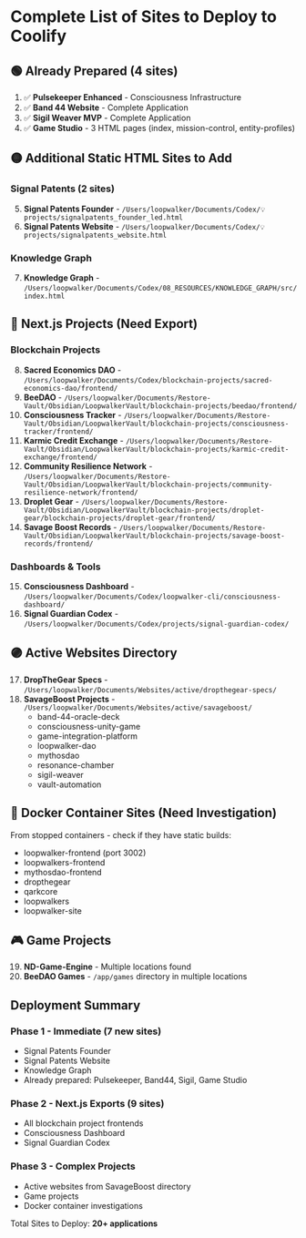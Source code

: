 # Complete List of Sites to Deploy to Coolify

## 🟢 Already Prepared (4 sites)
1. ✅ **Pulsekeeper Enhanced** - Consciousness Infrastructure
2. ✅ **Band 44 Website** - Complete Application  
3. ✅ **Sigil Weaver MVP** - Complete Application
4. ✅ **Game Studio** - 3 HTML pages (index, mission-control, entity-profiles)

## 🟡 Additional Static HTML Sites to Add

### Signal Patents (2 sites)
5. **Signal Patents Founder** - `/Users/loopwalker/Documents/Codex/💡 projects/signalpatents_founder_led.html`
6. **Signal Patents Website** - `/Users/loopwalker/Documents/Codex/💡 projects/signalpatents_website.html`

### Knowledge Graph
7. **Knowledge Graph** - `/Users/loopwalker/Documents/Codex/08_RESOURCES/KNOWLEDGE_GRAPH/src/index.html`

## 🔵 Next.js Projects (Need Export)

### Blockchain Projects
8. **Sacred Economics DAO** - `/Users/loopwalker/Documents/Codex/blockchain-projects/sacred-economics-dao/frontend/`
9. **BeeDAO** - `/Users/loopwalker/Documents/Restore-Vault/Obsidian/LoopwalkerVault/blockchain-projects/beedao/frontend/`
10. **Consciousness Tracker** - `/Users/loopwalker/Documents/Restore-Vault/Obsidian/LoopwalkerVault/blockchain-projects/consciousness-tracker/frontend/`
11. **Karmic Credit Exchange** - `/Users/loopwalker/Documents/Restore-Vault/Obsidian/LoopwalkerVault/blockchain-projects/karmic-credit-exchange/frontend/`
12. **Community Resilience Network** - `/Users/loopwalker/Documents/Restore-Vault/Obsidian/LoopwalkerVault/blockchain-projects/community-resilience-network/frontend/`
13. **Droplet Gear** - `/Users/loopwalker/Documents/Restore-Vault/Obsidian/LoopwalkerVault/blockchain-projects/droplet-gear/blockchain-projects/droplet-gear/frontend/`
14. **Savage Boost Records** - `/Users/loopwalker/Documents/Restore-Vault/Obsidian/LoopwalkerVault/blockchain-projects/savage-boost-records/frontend/`

### Dashboards & Tools
15. **Consciousness Dashboard** - `/Users/loopwalker/Documents/Codex/loopwalker-cli/consciousness-dashboard/`
16. **Signal Guardian Codex** - `/Users/loopwalker/Documents/Codex/projects/signal-guardian-codex/`

## 🟣 Active Websites Directory
17. **DropTheGear Specs** - `/Users/loopwalker/Documents/Websites/active/dropthegear-specs/`
18. **SavageBoost Projects** - `/Users/loopwalker/Documents/Websites/active/savageboost/`
    - band-44-oracle-deck
    - consciousness-unity-game
    - game-integration-platform
    - loopwalker-dao
    - mythosdao
    - resonance-chamber
    - sigil-weaver
    - vault-automation

## 🔴 Docker Container Sites (Need Investigation)
From stopped containers - check if they have static builds:
- loopwalker-frontend (port 3002)
- loopwalkers-frontend
- mythosdao-frontend
- dropthegear
- qarkcore
- loopwalkers
- loopwalker-site

## 🎮 Game Projects
19. **ND-Game-Engine** - Multiple locations found
20. **BeeDAO Games** - `/app/games` directory in multiple locations

## Deployment Summary

### Phase 1 - Immediate (7 new sites)
- Signal Patents Founder
- Signal Patents Website  
- Knowledge Graph
- Already prepared: Pulsekeeper, Band44, Sigil, Game Studio

### Phase 2 - Next.js Exports (9 sites)
- All blockchain project frontends
- Consciousness Dashboard
- Signal Guardian Codex

### Phase 3 - Complex Projects
- Active websites from SavageBoost directory
- Game projects
- Docker container investigations

Total Sites to Deploy: **20+ applications**